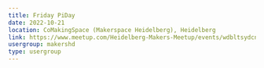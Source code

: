 ```yaml
---
title: Friday PiDay
date: 2022-10-21
location: CoMakingSpace (Makerspace Heidelberg), Heidelberg
link: https://www.meetup.com/Heidelberg-Makers-Meetup/events/wdbltsydcnbcc/
usergroup: makershd
type: usergroup
---
```

